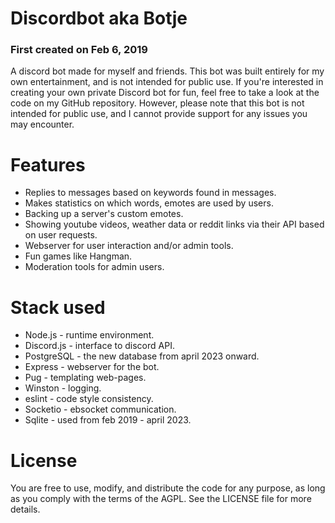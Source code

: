 # Discordbot aka Botje

### First created on Feb 6, 2019
A discord bot made for myself and friends. This bot was built entirely for my own entertainment, and is not intended for public use.
If you're interested in creating your own private Discord bot for fun, feel free to take a look at the code on my GitHub repository. 
However, please note that this bot is not intended for public use, and I cannot provide support for any issues you may encounter.

# Features 
- Replies to messages based on keywords found in messages.
- Makes statistics on which words, emotes are used by users.
- Backing up a server's custom emotes.
- Showing youtube videos, weather data or reddit links via their API based on user requests.
- Webserver for user interaction and/or admin tools.
- Fun games like Hangman.
- Moderation tools for admin users.

# Stack used
- Node.js - runtime environment.
- Discord.js - interface to discord API.
- PostgreSQL - the new database from april 2023 onward.
- Express - webserver for the bot.
- Pug - templating web-pages.
- Winston - logging.
- eslint - code style consistency.
- Socketio - ebsocket communication.
- Sqlite - used from feb 2019 - april 2023.

# License
You are free to use, modify, and distribute the code for any purpose, as long as you comply with the terms of the AGPL. See the LICENSE file for more details.

